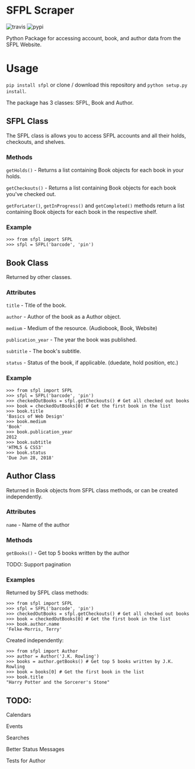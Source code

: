 # SFPL Scraper
![travis](https://travis-ci.org/kajchang/sfpl-scraper.svg?branch=master)
![pypi](https://badge.fury.io/py/sfpl.svg)

Python Package for accessing account, book, and author data from the SFPL Website.

# Usage

```pip install sfpl``` or clone / download this repository and ```python setup.py install```.

The package has 3 classes: SFPL, Book and Author.

## SFPL Class

The SFPL class is allows you to access SFPL accounts and all their holds, checkouts, and shelves.

### Methods

```getHolds()``` - Returns a list containing Book objects for each book in your holds.

```getCheckouts()``` - Returns a list containing Book objects for each book you've checked out.

```getForLater()```, ```getInProgress()``` and ```getCompleted()``` methods return a list containing Book objects for each book in the respective shelf.

### Example

```
>>> from sfpl import SFPL
>>> sfpl = SFPL('barcode', 'pin')
```

## Book Class

Returned by other classes.

### Attributes

```title``` - Title of the book.

```author``` - Author of the book as a Author object.

```medium``` - Medium of the resource. (Audiobook, Book, Website)

```publication_year``` - The year the book was published.

```subtitle``` - The book's subtitle.

```status``` - Status of the book, if applicable. (duedate, hold position, etc.)

### Example

```
>>> from sfpl import SFPL
>>> sfpl = SFPL('barcode', 'pin')
>>> checkedOutBooks = sfpl.getCheckouts() # Get all checked out books
>>> book = checkedOutBooks[0] # Get the first book in the list
>>> book.title
'Basics of Web Design'
>>> book.medium
'Book'
>>> book.publication_year
2012
>>> book.subtitle
'HTML5 & CSS3'
>>> book.status
'Due Jun 28, 2018'
```

## Author Class

Returned in Book objects from SFPL class methods, or can be created independently.

### Attributes

```name``` - Name of the author

### Methods

```getBooks()``` - Get top 5 books written by the author

TODO:
Support pagination

### Examples

Returned by SFPL class methods:

```
>>> from sfpl import SFPL
>>> sfpl = SFPL('barcode', 'pin')
>>> checkedOutBooks = sfpl.getCheckouts() # Get all checked out books
>>> book = checkedOutBooks[0] # Get the first book in the list
>>> book.author.name
'Felke-Morris, Terry'
```

Created independently:

```
>>> from sfpl import Author
>>> author = Author('J.K. Rowling')
>>> books = author.getBooks() # Get top 5 books written by J.K. Rowling
>>> book = books[0] # Get the first book in the list
>>> book.title
"Harry Potter and the Sorcerer's Stone"
```

## TODO:

Calendars

Events

Searches

Better Status Messages

Tests for Author
